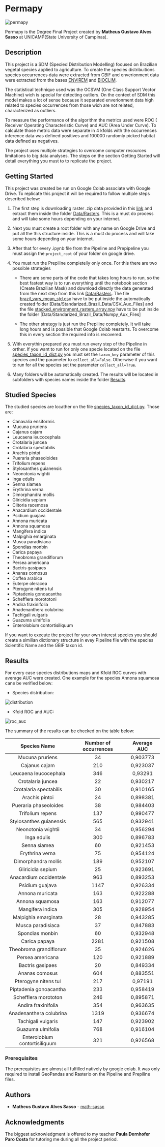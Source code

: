 # Permapy

![permapy](./Imgs/logo_permapy.png)

Permapy is the Degree Final Project created by <b>Matheus Gustavo Alves Sasso</b> at UNICAMP(State University of Campinas).

## Description

This project is a SDM (Specied Distribution Modelling) focused on Brazilian vegetal species applied to agriculture. To create the species distribuitions species occurrences data were extracted from GBIF and enverionment data were extracted from the bases [ENVIREM](https://envirem.github.io/) and [BIOCLIM](https://www.worldclim.org/data/worldclim21.html).

The statistical technique used was the OCSVM (One Class Support Vector Machine) wich is special for detecting outliers. On the context of SDM this model makes a lot of sense because it separated enverionment data high related to species occurrences from those wich are not related, characterized as outliers.

To measure the performance of the algorithm the metrics used were ROC ( Receiver Operating Characteristic Curve) and AUC (Area Under Curve). To calculate those metric data were separate in 4 kfolds with the occurrences inference data was defined positives and 100000 randomly picked habitat data defined as negatives.

The project uses multiple strategies to overcome computer resources limitations to big data analyses. The steps on the section Getting Started will detail everything you must to to replicate the project.

## Getting Started


This project was created be run on Google Colab associate with Google Drive. To replicate this project it will be required to follow multiple steps described below:

1.	The first step is downloading raster .zip data provided in this [link](https://drive.google.com/drive/folders/10zYwG72yQlPUtVoZs5zb8SExdrlTKlKD?usp=sharing) and extract them inside the folder [Data/Rasters](Data/Rasters). This is a must do process and will take some hours depending on your internet.

2.	Next you must create a root folder with any name on Google Drive and put all the this structure inside. This is a must do process and will take some hours depending on your internet.

3.	After that for every .ipynb file from the Pipeline and Prepipeline you must assign the ```project_root``` of your folder on google drive.

4. You must run the Prepiline completelly only once. For this there are two possible strategies

	*	There are some parts of the code that takes long hours to run, so the best fastest way is to run everything until the notebook section (Create Brazilian Mask) and download directly the data generated from the next step from this link [Data/Rasters](Data/Rasters). The file [brazil_vars_mean_std.csv](https://drive.google.com/file/d/1JCzOiyfg1LSE9NMbLLUDcJBC0ako0w0Z/view?usp=sharing) have to be put inside the automatically created folder [Data/Standarized_Brazil_Data/CSV_Aux_Files] and the file [stacked_environment_rasters_array.npy](https://drive.google.com/file/d/1ziNV1IBB8dC22vUNOLfLFUbsWvbSrQWx/view?usp=sharing) have to be put inside the folder [Data/Standarized_Brazil_Data/Numpy_Aux_Files]

	*	The other strategy is just run the Prepiline completely. It will take long hours and is possible that Google Colab reestarts. To overcome this in every section the required info is recovered.
	
5.	With everythin prepared you must run every step of the Pipeline in orther. If you want to run for only one specie located on the file [species_taxon_id_dict.py](utils/species_taxon_id_dict.py) you must set the ```taxon_key``` parameter of this species and the parameter to ```collect_all=False```. Otherwise if you want to run for all the species set the parameter ```collect_all=True```.

6. Many folders will be automatically created. The results will be located in subfolders with species names inside the folder [Results](/Results).



## Studied Species

The studied species are locather on the file [species_taxon_id_dict.py](utils/species_taxon_id_dict.py). Those are:

  
*	Canavalia ensiformis
*	Mucuna pruriens
*	Cajanus cajam
*	Leucaena leucocephala
*	Crotalaria juncea
*	Crotalaria spectabilis
*	Arachis pintoi
*	Pueraria phaseoloides
*	Trifolium repens
*	Stylosanthes guianensis
*	Neonotonia wightii
*	Inga edulis
*	Senna siamea
*	Erythrina verna
*	Dimorphandra mollis
*	Gliricidia sepium
*	Clitoria racemosa
*	Anacardium occidentale
*	Psidium guajava
*	Annona muricata
*	Annona squamosa
*	Mangifera indica
*	Malpighia emarginata
*	Musca paradisiaca
*	Spondias monbin
*	Carica papaya
*	Theobroma grandiflorum
*	Persea americana
*	Bactris gasipaes
*	Ananas comosus
*	Coffea arabica
*	Euterpe oleracea
*	Pterogyne nitens tul
*	Piptadenia gonoacantha
*	Schefflera morototoni
*	Andira fraxinifolia
*	Anadenanthera colubrina
*	Tachigali vulgaris
*	Guazuma ulmifolia
*	Enterolobium contortisiliquum

If you want to execute the project for your own interest species you should create a similian dictionary structure in evey Pipeline file with the species Scientific Name and the GBIF taxon id. 


## Results

For every case species distributions maps and Kfold ROC curves with average AUC were created. One example for the species Annona squamosa cane be verified below:

* Species distribution:

![distribution](./Imgs/distribution.png)

* Kfold ROC and AUC:

![roc_auc](./Imgs/roc_auc.png)

The summary of the results can be checked on the table below:

**Species Name**|**Number of occurrences**|**Average AUC**
:-----:|:-----:|:-----:
Mucuna pruriens|34|0,903773
Cajanus cajam|210|0,923037
Leucaena leucocephala|346|0,93291
Crotalaria juncea|22|0,930217
Crotalaria spectabilis|30|0,910165
Arachis pintoi|24|0,898381
Pueraria phaseoloides|38|0,984403
Trifolium repens|137|0,990477
Stylosanthes guianensis|565|0,932941
Neonotonia wightii|34|0,956294
Inga edulis|300|0,896783
Senna siamea|60|0,921453
Erythrina verna|75|0,954124
Dimorphandra mollis|189|0,952107
Gliricidia sepium|25|0,923691
Anacardium occidentale|963|0,893253
Psidium guajava|1147|0,926334
Annona muricata|163|0,922288
Annona squamosa|163|0,912077
Mangifera indica|305|0,928954
Malpighia emarginata|28|0,943285
Musca paradisiaca|37|0,847883
Spondias monbin|60|0,932948
Carica papaya|2281|0,921508
Theobroma grandiflorum|35|0,924626
Persea americana|120|0,921889
Bactris gasipaes|20|0,849334
Ananas comosus|604|0,883551
Pterogyne nitens tul|217|0,97191
Piptadenia gonoacantha|233|0,958419
Schefflera morototon|246|0,895871
Andira fraxinifolia|354|0,963635
Anadenanthera colubrina|1319|0,936674
Tachigali vulgaris|147|0,923902
Guazuma ulmifolia|768|0,916104
Enterolobium contortisiliquum|321|0,926568


### Prerequisites

The prerequisites are almost all fulfilled natively by google colab. It was only required to install GeoPandas and Rasterio on the Pipeline and Prepiline files.



## Authors

* **Matheus Gustavo Alves Sasso** - [math-sasso](https://github.com/math-sasso)

## Acknowledgments

The biggest acknowledgment is offered to my teacher <b>Paula Dornhofer Paro Costa</b> for tutoring me during all the project period.